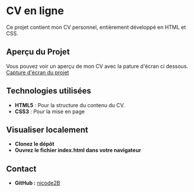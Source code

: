 # CV en ligne

Ce projet contient mon CV personnel, entièrement développé en HTML et CSS.

## Aperçu du Projet

Vous pouvez voir un aperçu de mon CV avec la pature d'écran ci dessous.
[Capture d'écran du projet](assets/images/aperçu-cv.png)

## Technologies utilisées

* **HTML5** : Pour la structure du contenu du CV.
* **CSS3** : Pour la mise en page 

## Visualiser localement

* **Clonez le dépôt**
* **Ouvrez le fichier index.html dans votre navigateur**

## Contact 

* **GitHub :** [nicode2B](https://github.com/nicode2B)

